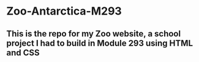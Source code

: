 # Zoo-Antarctica-M293

## This is the repo for my Zoo website, a school project I had to build in Module 293 using HTML and CSS
